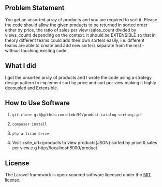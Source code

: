 ## Problem Statement

You get an unsorted array of products and you are required to sort it. Please the code
should allow the given products to be returned in sorted order either by price, the ratio of
sales per view (sales_count divided by views_count) depending on the context. It should be
EXTENSIBLE so that in theory different teams could add their own sorters easily, i.e. different
teams are able to create and add new sorters separate from the rest - without touching
existing code.


## What I did

I got the unsorted array of products and I wrote the code using a strategy design pattern to implement sort by price and sort per view making it highly decoupled and Extensible. 

## How to Use Software

1. `git clone git@github.com:dtobi59/product-catalog-sorting.git`

2. `composer install`

3. `php artisan serve` 

4. Visit <site_url>/products to view products(JSON) sorted by price & sales per view
e.g http://localhost:8000/product 

## License

The Laravel framework is open-sourced software licensed under the [MIT license](https://opensource.org/licenses/MIT).
